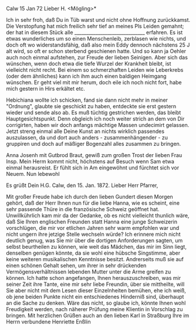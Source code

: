  Calw 15 Jan 72
Lieber H. <Mögling>*

Ich in sehr froh, daß Du in Tüb warst und nicht ohne Hoffnung zurückkamst. Die Verstopfung hat mich freilich sehr tief an meines Pls Leiden gemahnt; der hat in diesem Stück alle ______________________________ erfahren. Es ist etwas wunderliches um so einen Menschenleib, zerblasen wie nichts, und doch oft wo widerstandsfähig, daß also mein Eddy dennoch nächstens 25 J alt wird, so oft er schon sterbend geschienen hatte. Und so kann ja Oehler auch noch einmal aufstehen, zur Freude der lieben Seinigen. Aber sich das wünschen, wenn doch etwa die tiefe Wurzel der Krankheit bleibt, ist vielleicht nicht recht. Bei einem so schmerzhaften Leiden wie Leberkrebs (oder dem ähnliches) kann ich ihm auch einen baldigen Heimgang wünschen. Er geht viel mit mir herum, doch eile ich noch nicht fort, habe mich gestern in Hirs erkältet etc.

Hebichiana wollte ich schicken, fand sie dann nicht mehr in meiner "Ordnung", glaubte sie geschickt zu haben, entdeckte sie erst gestern wieder und sende also ab. Es muß tüchtig gestrichen werden, das bleibt Hauptgesichtspunkt. Denn obgleich ich noch weiter strich an dem von Dir corrigirten, haben wir doch anfangs mächtige Massen undecimirt gelassen. Jetzt streng einmal alle Deine Kunst an nichts wirklich passendes auszulassen, da und dort auch anders - zusammenhängender - zu gruppiren und doch auf mäßiger Bogenzahl alles zusammen zu bringen.

Anna Josenh mit Gutbrod Braut, gewiß zum großen Trost der lieben Frau Insp. 
Mein Herm kommt nicht, höchstens auf Besuch wenn Sam etwa einmal herausreist. Er fühlt sich in Am eingewöhnt und fürchtet sich vor Neuem. Nun lebewohl

 Es grüßt Dein
 H.G.
 Calw, den 15. Jan. 1872.
Lieber Herr Pfarrer,

Mit großer Freude habe ich durch den lieben Gundert diesen Morgen gehört, daß der Herr Ihnen nun für die liebe Hanna, wie es scheint, eine sehr passende Thüre in die französische Schweiz geöffnet hat. Unwillkührlich kam mir da der Gedanke, ob es nicht vielleicht thunlich wäre, daß Sie Ihren englischen Freunden statt Hanna eine junge Schweizerin vorschlügen, die mir vor etlichen Jahren sehr warm empfohlen war und nicht ungern ihre jetzige Stelle wechseln würde? Ich erinnere mich nicht deutlich genug, was Sie mir über die dortigen Anforderungen sagten, um selbst beurtheilen zu können, wie weit das Mädchen, das mir im Sinn liegt, denselben genügen könnte, da sie wohl eine hübsche Singstimme, aber keine weiteren musikalischen Kenntnisse besitzt. Andrerseits muß sie auf einen schönen Gehalt sehen, um ihrer in sehr drückenden Vermögensverhältnissen lebenden Mutter unter die Arme greifen zu können. Ich hatte schon angefangen, Ihnen herauszuschreiben, was mir seiner Zeit ihre Tante, eine mir sehr liebe Freundin, über sie mittheilte, will Sie aber nicht mit dem Lesen dieser Einzelnheiten bemühen, ehe ich weiß, ob jene beiden Punkte nicht ein entschiedenes Hinderniß sind, überhaupt an die Sache zu denken. Wäre das nicht, so glaube ich, könnte Ihnen wohl Freudigkeit werden, nach näherer Prüfung meine Klientin in Vorschlag zu bringen. Mit herzlichen Grüßen auch an den lieben Karl in Straßburg Ihre
 im Herrn verbundene
 Henriette Enßlin
